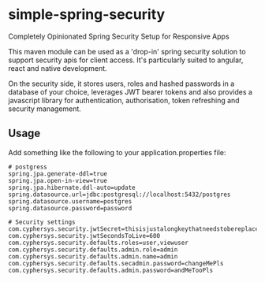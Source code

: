 # simple-spring-security
Completely Opinionated Spring Security Setup for Responsive Apps

This maven module can be used as a 'drop-in' spring security solution to support security apis for client access. It's particularly suited to angular, react and native development.

On the security side, it stores users, roles and hashed passwords in a database of your choice, leverages JWT bearer tokens and also provides a javascript library for authentication, authorisation, token refreshing and security management.

## Usage

Add something like the following to your application.properties file:

```
# postgress
spring.jpa.generate-ddl=true
spring.jpa.open-in-view=true
spring.jpa.hibernate.ddl-auto=update
spring.datasource.url=jdbc:postgresql://localhost:5432/postgres
spring.datasource.username=postgres
spring.datasource.password=password

# Security settings
com.cyphersys.security.jwtSecret=thisisjustalongkeythatneedstobereplacedinproductionsoitturnsoutitneedstobereallyreallylongtoworkhencethistextgoesonforawhilebutitneedstosothatthekeyislongenough
com.cyphersys.security.jwtSecondsToLive=600
com.cyphersys.security.defaults.roles=user,viewuser
com.cyphersys.security.defaults.admin.role=admin
com.cyphersys.security.defaults.admin.name=admin
com.cyphersys.security.defaults.secadmin.password=changeMePls
com.cyphersys.security.defaults.admin.password=andMeTooPls
```
